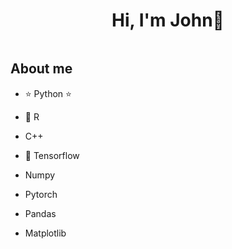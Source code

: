 <div align="center">
<h1 align="center">Hi, I'm John👋</h1>
</div>
<img src="">

## About me

- ⭐ Python ⭐ 
- 📲 R
- C++
  
- 📗 Tensorflow
- Numpy
- Pytorch
- Pandas
- Matplotlib
<br>
